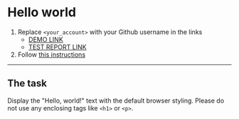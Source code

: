 # Hello world
1. Replace `<your_account>` with your Github username in the links
    - [DEMO LINK](https://OlySpring1.github.io/layout_hello-world/) <br>
    - [TEST REPORT LINK](https://OlySpring1.github.io/layout_hello-world/report/html_report/)
2. Follow [this instructions](https://mate-academy.github.io/layout_task-guideline/)
___

## The task
Display the "Hello, world!" text with the default browser styling. Please do not
use any enclosing tags like `<h1>` or `<p>`.
